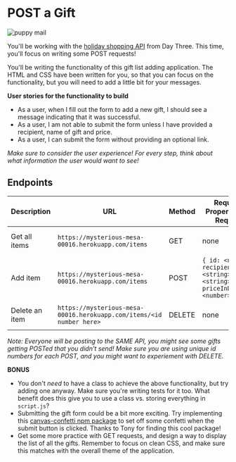 # POST a Gift

![puppy mail](https://media.giphy.com/media/hTsAAaYV5nRjq/giphy.gif)


You'll be working with the [holiday shopping API](https://mysterious-mesa-00016.herokuapp.com/items) from Day Three. This time, you'll focus on writing some POST requests!

You'll be writing the functionality of this gift list adding application. The HTML and CSS have been written for you, so that you can focus on the functionality, but you will need to add a little bit for your messages. 

**User stories for the functionality to build**
* As a user, when I fill out the form to add a new gift, I should see a message indicating that it was successful. 
* As a user, I am not able to submit the form unless I have provided a recipient, name of gift and price. 
* As a user, I can submit the form without providing an optional link. 

_Make sure to consider the user experience! For every step, think about what information the user would want to see!_

## Endpoints

| Description | URL | Method | Required Properties for Request | Sample Successful Response |
|----------|-----|--------|---------------------|-----------------|
| Get all items |`https://mysterious-mesa-00016.herokuapp.com/items`| GET  | none | An array containing all items |
| Add item |`https://mysterious-mesa-00016.herokuapp.com/items` | POST  | `{ id: <number>, recipient: <string>, name: <string>, priceInDollars: <number> }` | "Item #<id number here> has been added!" 
| Delete an item | `https://mysterious-mesa-00016.herokuapp.com/items/<id number here>` | DELETE | none | "Item #<id number here> has been deleted" 
  
_Note: Everyone will be posting to the SAME API, you might see some gifts getting POSTed that you didn't send! Make sure you are using unique id numbers for each POST, and you might want to experiement with DELETE._

**BONUS**
* You don't _need_ to have a class to achieve the above functionality, but try adding one anyway. Make sure you're writing tests for it too. What benefit does this give you to use a class vs. storing everything in `script.js`?
* Submitting the gift form could be a bit more exciting. Try implementing this [canvas-confetti npm package](https://www.npmjs.com/package/canvas-confetti) to set off some confetti when the submit button is clicked. Thanks to Tony for finding this cool package!
* Get some more practice with GET requests, and design a way to display the list of all the gifts. Remember to focus on clean CSS, and make sure this matches with the overall theme of the application. 

